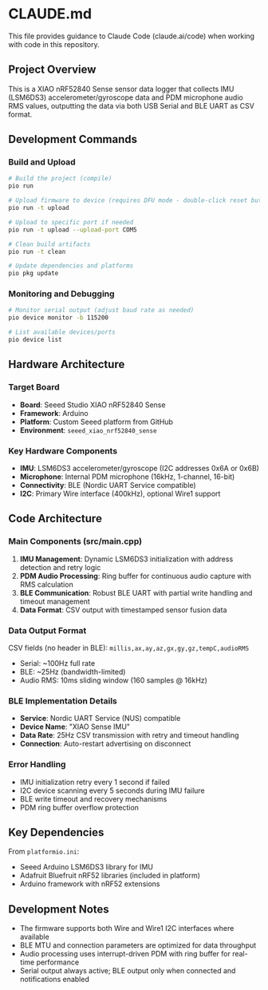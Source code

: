 # CLAUDE.md

This file provides guidance to Claude Code (claude.ai/code) when working with code in this repository.

## Project Overview

This is a XIAO nRF52840 Sense sensor data logger that collects IMU (LSM6DS3) accelerometer/gyroscope data and PDM microphone audio RMS values, outputting the data via both USB Serial and BLE UART as CSV format.

## Development Commands

### Build and Upload

```bash
# Build the project (compile)
pio run

# Upload firmware to device (requires DFU mode - double-click reset button)
pio run -t upload

# Upload to specific port if needed
pio run -t upload --upload-port COM5

# Clean build artifacts
pio run -t clean

# Update dependencies and platforms
pio pkg update
```

### Monitoring and Debugging

```bash
# Monitor serial output (adjust baud rate as needed)
pio device monitor -b 115200

# List available devices/ports
pio device list
```

## Hardware Architecture

### Target Board

- **Board**: Seeed Studio XIAO nRF52840 Sense
- **Framework**: Arduino
- **Platform**: Custom Seeed platform from GitHub
- **Environment**: `seeed_xiao_nrf52840_sense`

### Key Hardware Components

- **IMU**: LSM6DS3 accelerometer/gyroscope (I2C addresses 0x6A or 0x6B)
- **Microphone**: Internal PDM microphone (16kHz, 1-channel, 16-bit)
- **Connectivity**: BLE (Nordic UART Service compatible)
- **I2C**: Primary Wire interface (400kHz), optional Wire1 support

## Code Architecture

### Main Components (src/main.cpp)

1. **IMU Management**: Dynamic LSM6DS3 initialization with address detection and retry logic
2. **PDM Audio Processing**: Ring buffer for continuous audio capture with RMS calculation
3. **BLE Communication**: Robust BLE UART with partial write handling and timeout management
4. **Data Format**: CSV output with timestamped sensor fusion data

### Data Output Format

CSV fields (no header in BLE): `millis,ax,ay,az,gx,gy,gz,tempC,audioRMS`

- Serial: ~100Hz full rate
- BLE: ~25Hz (bandwidth-limited)
- Audio RMS: 10ms sliding window (160 samples @ 16kHz)

### BLE Implementation Details

- **Service**: Nordic UART Service (NUS) compatible
- **Device Name**: "XIAO Sense IMU"
- **Data Rate**: 25Hz CSV transmission with retry and timeout handling
- **Connection**: Auto-restart advertising on disconnect

### Error Handling

- IMU initialization retry every 1 second if failed
- I2C device scanning every 5 seconds during IMU failure
- BLE write timeout and recovery mechanisms
- PDM ring buffer overflow protection

## Key Dependencies

From `platformio.ini`:

- Seeed Arduino LSM6DS3 library for IMU
- Adafruit Bluefruit nRF52 libraries (included in platform)
- Arduino framework with nRF52 extensions

## Development Notes

- The firmware supports both Wire and Wire1 I2C interfaces where available
- BLE MTU and connection parameters are optimized for data throughput
- Audio processing uses interrupt-driven PDM with ring buffer for real-time performance
- Serial output always active; BLE output only when connected and notifications enabled
